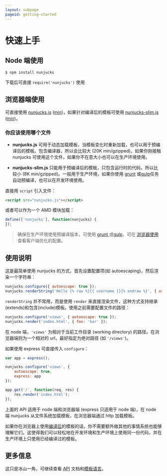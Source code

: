 ```yaml
---
layout: subpage
pageid: getting-started
---
```


# 快速上手

## Node 端使用

```
$ npm install nunjucks
```

下载后可直接 `require('nunjucks')` 使用

## 浏览器端使用

可直接使用 [nunjucks.js](https://mozilla.github.io/nunjucks/files/nunjucks.js) ([min](https://mozilla.github.io/nunjucks/files/nunjucks.min.js))，如果针对编译后的模板可使用 [nunjucks-slim.js](https://mozilla.github.io/nunjucks/files/nunjucks-slim.js) ([min](https://mozilla.github.io/nunjucks/files/nunjucks-slim.min.js))。

### 你应该使用哪个文件

* **nunjucks.js** 可用于动态加载模板，当模板变化时重新加载，也可以用于预编译后的模板。包含编译器，所以会比较大 (20K min/gzipped)。如果你刚接触 nunjucks 可使用这个文件，如果你不在意大小也可以在生产环境使用。

* **nunjucks-slim.js** 只能用于预编译后的模板，只包含运行时的代码，所以比较小 (8K min/gzipped)。一般用于生产环境，如果你使用 [grunt](https://github.com/jlongster/grunt-nunjucks) 或[gulp](https://github.com/sindresorhus/gulp-nunjucks)任务自动预编译，也可以在开发环境使用。

直接用 `script` 引入文件：

```html
<script src="nunjucks.js"></script>
```

或者可以作为一个 AMD 模块加载：

```js
define(['nunjucks'], function(nunjucks) {
});
```

> 确保在生产环境使用预编译版本，可使用 [grunt
> ](https://github.com/jlongster/grunt-nunjucks)或[gulp](https://github.com/sindresorhus/gulp-nunjucks)，可在 [浏览器使用](api.html#browser-usage) 查看客户端优化的配置。

## 使用说明

这是最简单使用 nunjucks 的方式，首先设置配置项(如 autoescaping)，然后渲染一个字符串：

```js
nunjucks.configure({ autoescape: true });
nunjucks.renderString('Hello {% raw %}{{ username }}{% endraw %}', { username: 'James' });
```

`renderString` 并不常用，而是使用 `render` 来直接渲染文件，这种方式支持继承(extends)和包含(include)模板。使用之前需要配置文件的路径：

```js
nunjucks.configure('views', { autoescape: true });
nunjucks.render('index.html', { foo: 'bar' });
```

在 node 端，`'views'` 为相对于当前工作目录 (working
directory) 的路径。在浏览器端则为一个相对的 url，最好指定为绝对路径 (如 `'/views'`)。

如果使用 express 可直接传入 `configure`：

```js
var app = express();

nunjucks.configure('views', {
    autoescape: true,
    express: app
});

app.get('/', function(req, res) {
    res.render('index.html');
});
```

上面的 API 适用于 node 端和浏览器端 (express 只适用于 node 端)，在 node 端 nunjucks 从文件系统加载模板，在浏览器端通过 http 加载模板。

如果你在浏览器上使用[编译后](api.html#precompiling)的模板的话，你不需要额外做其他的事情系统也能够理解它们。这使得我们可以轻松地在开发环境和生产环境上使用同一份代码，并在生产环境上只使用已经编译过的模板。

## 更多信息

这只是冰山一角，可继续查看 [API](api.html) 文档和[模板语言](templating.html)。
